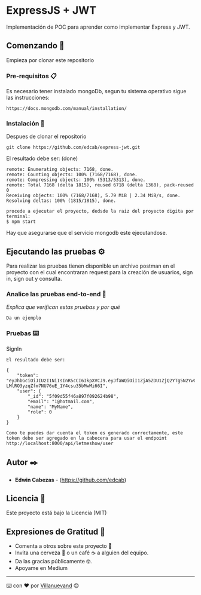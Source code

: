# ExpressJS + JWT

Implementación de POC para aprender como implementar Express y JWT.

## Comenzando 🚀

Empieza por clonar este repositorio

### Pre-requisitos 📋

Es necesario tener instalado mongoDb, segun tu sistema operativo sigue las instrucciones: 

```
https://docs.mongodb.com/manual/installation/
```

### Instalación 🔧

Despues de clonar el repositorio 

```
git clone https://github.com/edcab/express-jwt.git
```
El resultado debe ser: (done)

```
remote: Enumerating objects: 7168, done.
remote: Counting objects: 100% (7168/7168), done.
remote: Compressing objects: 100% (5313/5313), done.
remote: Total 7168 (delta 1815), reused 6718 (delta 1368), pack-reused 0
Receiving objects: 100% (7168/7168), 5.79 MiB | 2.34 MiB/s, done.
Resolving deltas: 100% (1815/1815), done.

procede a ejecutar el proyecto, dedsde la raiz del proyecto digita por terminal: 
$ npm start
```

Hay que asegurarse que el servicio mongodb este ejecutandose.

## Ejecutando las pruebas ⚙️

Para realizar las pruebas tienen disponible un archivo postman en el proyecto con el cual encontraran request para la creación de usuarios, sign in, sign out y consulta.

### Analice las pruebas end-to-end 🔩

_Explica que verifican estas pruebas y por qué_

```
Da un ejemplo
```

### Pruebas ⌨️

SignIn
```
El resultado debe ser: 

{
    "token": "eyJhbGciOiJIUzI1NiIsInR5cCI6IkpXVCJ9.eyJfaWQiOiI1ZjA5ZDU1ZjQ2YTg5N2YwOTI2MjRiOTgiLCJpYXQiOjE1OTQ0ODY0NzN9.shR8zC-LMlRO3yzqZfm7NU76uE_1Y4csu35bMwMi66I",
    "user": {
        "_id": "5f09d55f46a897f092624b98",
        "email": "1@hotmail.com",
        "name": "MyName",
        "role": 0
    }
}

Como te puedes dar cuenta el token es generado correctamente, este token debe ser agregado en la cabecera para usar el endpoint http://localhost:8000/api/letmeshow/user
```

## Autor ✒️

* **Edwin Cabezas** - (https://github.com/edcab)

## Licencia 📄

Este proyecto está bajo la Licencia (MIT)

## Expresiones de Gratitud 🎁

* Comenta a otros sobre este proyecto 📢
* Invita una cerveza 🍺 o un café ☕ a alguien del equipo. 
* Da las gracias públicamente 🤓.
* Apoyame en Medium



---
⌨️ con ❤️ por [Villanuevand](https://github.com/Villanuevand) 😊
